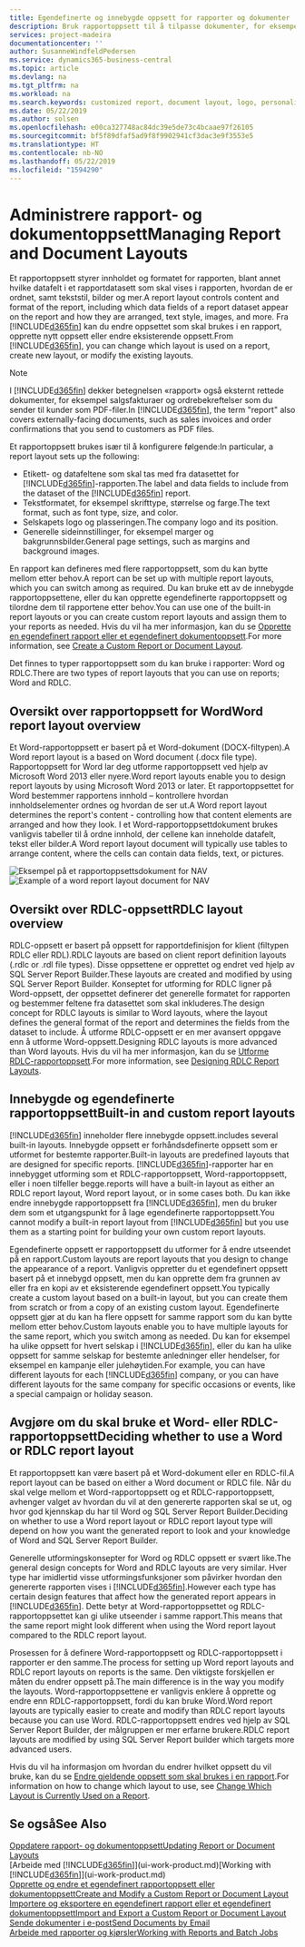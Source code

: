 ```yaml
---
title: Egendefinerte og innebygde oppsett for rapporter og dokumenter | Microsoft-dokumentasjon
description: Bruk rapportoppsett til å tilpasse dokumenter, for eksempel tilpasse skriften, logoen eller sideinnstillingene for PDF-filer du sender til kunder.
services: project-madeira
documentationcenter: ''
author: SusanneWindfeldPedersen
ms.service: dynamics365-business-central
ms.topic: article
ms.devlang: na
ms.tgt_pltfrm: na
ms.workload: na
ms.search.keywords: customized report, document layout, logo, personalize
ms.date: 05/22/2019
ms.author: solsen
ms.openlocfilehash: e00ca327748ac84dc39e5de73c4bcaae97f26105
ms.sourcegitcommit: bf5f89dfaf5ad9f8f9902941cf3dac3e9f3553e5
ms.translationtype: HT
ms.contentlocale: nb-NO
ms.lasthandoff: 05/22/2019
ms.locfileid: "1594290"
---
```

# <a name="managing-report-and-document-layouts"></a><span data-ttu-id="3daff-103">Administrere rapport- og dokumentoppsett</span><span class="sxs-lookup"><span data-stu-id="3daff-103">Managing Report and Document Layouts</span></span>
<span data-ttu-id="3daff-104">Et rapportoppsett styrer innholdet og formatet for rapporten, blant annet hvilke datafelt i et rapportdatasett som skal vises i rapporten, hvordan de er ordnet, samt tekststil, bilder og mer.</span><span class="sxs-lookup"><span data-stu-id="3daff-104">A report layout controls content and format of the report, including which data fields of a report dataset appear on the report and how they are arranged, text style, images, and more.</span></span> <span data-ttu-id="3daff-105">Fra [!INCLUDE[d365fin](includes/d365fin_md.md)] kan du endre oppsettet som skal brukes i en rapport, opprette nytt oppsett eller endre eksisterende oppsett.</span><span class="sxs-lookup"><span data-stu-id="3daff-105">From [!INCLUDE[d365fin](includes/d365fin_md.md)], you can change which layout is used on a report, create new layout, or modify the existing layouts.</span></span>

> [!NOTE]  
>   <span data-ttu-id="3daff-106">I [!INCLUDE[d365fin](includes/d365fin_md.md)] dekker betegnelsen «rapport» også eksternt rettede dokumenter, for eksempel salgsfakturaer og ordrebekreftelser som du sender til kunder som PDF-filer.</span><span class="sxs-lookup"><span data-stu-id="3daff-106">In [!INCLUDE[d365fin](includes/d365fin_md.md)], the term "report" also covers externally-facing documents, such as sales invoices and order confirmations that you send to customers as PDF files.</span></span>

<span data-ttu-id="3daff-107">Et rapportoppsett brukes især til å konfigurere følgende:</span><span class="sxs-lookup"><span data-stu-id="3daff-107">In particular, a report layout sets up the following:</span></span>

* <span data-ttu-id="3daff-108">Etikett- og datafeltene som skal tas med fra datasettet for [!INCLUDE[d365fin](includes/d365fin_md.md)]-rapporten.</span><span class="sxs-lookup"><span data-stu-id="3daff-108">The label and data fields to include from the dataset of the [!INCLUDE[d365fin](includes/d365fin_md.md)] report.</span></span>
* <span data-ttu-id="3daff-109">Tekstformatet, for eksempel skrifttype, størrelse og farge.</span><span class="sxs-lookup"><span data-stu-id="3daff-109">The text format, such as font type, size, and color.</span></span>
* <span data-ttu-id="3daff-110">Selskapets logo og plasseringen.</span><span class="sxs-lookup"><span data-stu-id="3daff-110">The company logo and its position.</span></span>
* <span data-ttu-id="3daff-111">Generelle sideinnstillinger, for eksempel marger og bakgrunnsbilder.</span><span class="sxs-lookup"><span data-stu-id="3daff-111">General page settings, such as margins and background images.</span></span>

<span data-ttu-id="3daff-112">En rapport kan defineres med flere rapportoppsett, som du kan bytte mellom etter behov.</span><span class="sxs-lookup"><span data-stu-id="3daff-112">A report can be set up with multiple report layouts, which you can switch among as required.</span></span> <span data-ttu-id="3daff-113">Du kan bruke ett av de innebygde rapportoppsettene, eller du kan opprette egendefinerte rapportoppsett og tilordne dem til rapportene etter behov.</span><span class="sxs-lookup"><span data-stu-id="3daff-113">You can use one of the built-in report layouts or you can create custom report layouts and assign them to your reports as needed.</span></span> <span data-ttu-id="3daff-114">Hvis du vil ha mer informasjon, kan du se [Opprette en egendefinert rapport eller et egendefinert dokumentoppsett](ui-how-create-custom-report-layout.md).</span><span class="sxs-lookup"><span data-stu-id="3daff-114">For more information, see [Create a Custom Report or Document Layout](ui-how-create-custom-report-layout.md).</span></span>

<span data-ttu-id="3daff-115">Det finnes to typer rapportoppsett som du kan bruke i rapporter: Word og RDLC.</span><span class="sxs-lookup"><span data-stu-id="3daff-115">There are two types of report layouts that you can use on reports; Word and RDLC.</span></span>

## <a name="word-report-layout-overview"></a><span data-ttu-id="3daff-116">Oversikt over rapportoppsett for Word</span><span class="sxs-lookup"><span data-stu-id="3daff-116">Word report layout overview</span></span>
<span data-ttu-id="3daff-117">Et Word-rapportoppsett er basert på et Word-dokument (DOCX-filtypen).</span><span class="sxs-lookup"><span data-stu-id="3daff-117">A Word report layout is a based on Word document (.docx file type).</span></span> <span data-ttu-id="3daff-118">Rapportoppsett for Word lar deg utforme rapportoppsett ved hjelp av Microsoft Word 2013 eller nyere.</span><span class="sxs-lookup"><span data-stu-id="3daff-118">Word report layouts enable you to design report layouts by using Microsoft Word 2013 or later.</span></span> <span data-ttu-id="3daff-119">Et rapportoppsettet for Word bestemmer rapportens innhold – kontrollere hvordan innholdselementer ordnes og hvordan de ser ut.</span><span class="sxs-lookup"><span data-stu-id="3daff-119">A Word report layout determines the report's content - controlling how that content elements are arranged and how they look.</span></span> <span data-ttu-id="3daff-120">I et Word-rapportoppsettdokument brukes vanligvis tabeller til å ordne innhold, der cellene kan inneholde datafelt, tekst eller bilder.</span><span class="sxs-lookup"><span data-stu-id="3daff-120">A Word report layout document will typically use tables to arrange content, where the cells can contain data fields, text, or pictures.</span></span>

 <span data-ttu-id="3daff-121">![Eksempel på et rapportoppsettsdokument for NAV](media/nav_wordreportlayout_edit_in_word_example.png "NAV_WordReportLayout_Edit_In_Word_Example")</span><span class="sxs-lookup"><span data-stu-id="3daff-121">![Example of a word report layout document for NAV](media/nav_wordreportlayout_edit_in_word_example.png "NAV_WordReportLayout_Edit_In_Word_Example")</span></span>  

## <a name="rdlc-layout-overview"></a><span data-ttu-id="3daff-122">Oversikt over RDLC-oppsett</span><span class="sxs-lookup"><span data-stu-id="3daff-122">RDLC layout overview</span></span>
<span data-ttu-id="3daff-123">RDLC-oppsett er basert på oppsett for rapportdefinisjon for klient (filtypen RDLC eller RDL).</span><span class="sxs-lookup"><span data-stu-id="3daff-123">RDLC layouts are based on client report definition layouts (.rdlc or .rdl file types).</span></span> <span data-ttu-id="3daff-124">Disse oppsettene er opprettet og endret ved hjelp av SQL Server Report Builder.</span><span class="sxs-lookup"><span data-stu-id="3daff-124">These layouts are created and modified by using SQL Server Report Builder.</span></span> <span data-ttu-id="3daff-125">Konseptet for utforming for RDLC ligner på Word-oppsett, der oppsettet definerer det generelle formatet for rapporten og bestemmer feltene fra datasettet som skal inkluderes.</span><span class="sxs-lookup"><span data-stu-id="3daff-125">The design concept for RDLC layouts is similar to Word layouts, where the layout defines the general format of the report and determines the fields from the dataset to include.</span></span> <span data-ttu-id="3daff-126">Å utforme RDLC-oppsett er en mer avansert oppgave enn å utforme Word-oppsett.</span><span class="sxs-lookup"><span data-stu-id="3daff-126">Designing RDLC layouts is more advanced than Word layouts.</span></span> <span data-ttu-id="3daff-127">Hvis du vil ha mer informasjon, kan du se [Utforme RDLC-rapportoppsett](/dynamics-nav/Designing-RDLC-Report-Layouts).</span><span class="sxs-lookup"><span data-stu-id="3daff-127">For more information, see [Designing RDLC Report Layouts](/dynamics-nav/Designing-RDLC-Report-Layouts).</span></span>

## <a name="built-in-and-custom-report-layouts"></a><span data-ttu-id="3daff-128">Innebygde og egendefinerte rapportoppsett</span><span class="sxs-lookup"><span data-stu-id="3daff-128">Built-in and custom report layouts</span></span>
[!INCLUDE[d365fin](includes/d365fin_md.md)] <span data-ttu-id="3daff-129">inneholder flere innebygde oppsett.</span><span class="sxs-lookup"><span data-stu-id="3daff-129">includes several built-in layouts.</span></span> <span data-ttu-id="3daff-130">Innebygde oppsett er forhåndsdefinerte oppsett som er utformet for bestemte rapporter.</span><span class="sxs-lookup"><span data-stu-id="3daff-130">Built-in layouts are predefined layouts that are designed for specific reports.</span></span> [!INCLUDE[d365fin](includes/d365fin_md.md)]<span data-ttu-id="3daff-131">-rapporter har en innebygget utforming som et RDLC-rapportoppsett, Word-rapportoppsett, eller i noen tilfeller begge.</span><span class="sxs-lookup"><span data-stu-id="3daff-131">reports will have a built-in layout as either an RDLC report layout, Word report layout, or in some cases both.</span></span> <span data-ttu-id="3daff-132">Du kan ikke endre innebygde rapportoppsett fra [!INCLUDE[d365fin](includes/d365fin_md.md)], men du bruker dem som et utgangspunkt for å lage egendefinerte rapportoppsett.</span><span class="sxs-lookup"><span data-stu-id="3daff-132">You cannot modify a built-in report layout from [!INCLUDE[d365fin](includes/d365fin_md.md)] but you use them as a starting point for building your own custom report layouts.</span></span>

<span data-ttu-id="3daff-133">Egendefinerte oppsett er rapportoppsett du utformer for å endre utseendet på en rapport.</span><span class="sxs-lookup"><span data-stu-id="3daff-133">Custom layouts are report layouts that you design to change the appearance of a report.</span></span> <span data-ttu-id="3daff-134">Vanligvis oppretter du et egendefinert oppsett basert på et innebygd oppsett, men du kan opprette dem fra grunnen av eller fra en kopi av et eksisterende egendefinert oppsett.</span><span class="sxs-lookup"><span data-stu-id="3daff-134">You typically create a custom layout based on a built-in layout, but you can create them from scratch or from a copy of an existing custom layout.</span></span> <span data-ttu-id="3daff-135">Egendefinerte oppsett gjør at du kan ha flere oppsett for samme rapport som du kan bytte mellom etter behov.</span><span class="sxs-lookup"><span data-stu-id="3daff-135">Custom layouts enable you to have multiple layouts for the same report, which you switch among as needed.</span></span> <span data-ttu-id="3daff-136">Du kan for eksempel ha ulike oppsett for hvert selskap i [!INCLUDE[d365fin](includes/d365fin_md.md)], eller du kan ha ulike oppsett for samme selskap for bestemte anledninger eller hendelser, for eksempel en kampanje eller julehøytiden.</span><span class="sxs-lookup"><span data-stu-id="3daff-136">For example, you can have different layouts for each [!INCLUDE[d365fin](includes/d365fin_md.md)] company, or you can have different layouts for the same company for specific occasions or events, like a special campaign or holiday season.</span></span>

## <a name="deciding-whether-to-use-a-word-or-rdlc-report-layout"></a><span data-ttu-id="3daff-137">Avgjøre om du skal bruke et Word- eller RDLC-rapportoppsett</span><span class="sxs-lookup"><span data-stu-id="3daff-137">Deciding whether to use a Word or RDLC report layout</span></span>
<span data-ttu-id="3daff-138">Et rapportoppsett kan være basert på et Word-dokument eller en RDLC-fil.</span><span class="sxs-lookup"><span data-stu-id="3daff-138">A report layout can be based on either a Word document or RDLC file.</span></span> <span data-ttu-id="3daff-139">Når du skal velge mellom et Word-rapportoppsett og et RDLC-rapportoppsett, avhenger valget av hvordan du vil at den genererte rapporten skal se ut, og hvor god kjennskap du har til Word og SQL Server Report Builder.</span><span class="sxs-lookup"><span data-stu-id="3daff-139">Deciding on whether to use a Word report layout or RDLC report layout type will depend on how you want the generated report to look and your knowledge of Word and SQL Server Report Builder.</span></span>

<span data-ttu-id="3daff-140">Generelle utformingskonsepter for Word og RDLC oppsett er svært like.</span><span class="sxs-lookup"><span data-stu-id="3daff-140">The general design concepts for Word and RDLC layouts are very similar.</span></span> <span data-ttu-id="3daff-141">Hver type har imidlertid visse utformingsfunksjoner som påvirker hvordan den genererte rapporten vises i [!INCLUDE[d365fin](includes/d365fin_md.md)].</span><span class="sxs-lookup"><span data-stu-id="3daff-141">However each type has certain design features that affect how the generated report appears in [!INCLUDE[d365fin](includes/d365fin_md.md)].</span></span> <span data-ttu-id="3daff-142">Dette betyr at Word-rapportoppsettet og RDLC-rapportoppsettet kan gi ulike utseender i samme rapport.</span><span class="sxs-lookup"><span data-stu-id="3daff-142">This means that the same report might look different when using the Word report layout compared to the RDLC report layout.</span></span>

<span data-ttu-id="3daff-143">Prosessen for å definere Word-rapportoppsett og RDLC-rapportoppsett i rapporter er den samme.</span><span class="sxs-lookup"><span data-stu-id="3daff-143">The process for setting up Word report layouts and RDLC report layouts on reports is the same.</span></span> <span data-ttu-id="3daff-144">Den viktigste forskjellen er måten du endrer oppsett på.</span><span class="sxs-lookup"><span data-stu-id="3daff-144">The main difference is in the way you modify the layouts.</span></span> <span data-ttu-id="3daff-145">Word-rapportoppsettene er vanligvis enklere å opprette og endre enn RDLC-rapportoppsett, fordi du kan bruke Word.</span><span class="sxs-lookup"><span data-stu-id="3daff-145">Word report layouts are typically easier to create and modify than RDLC report layouts because you can use Word.</span></span> <span data-ttu-id="3daff-146">RDLC-rapportoppsett endres ved hjelp av SQL Server Report Builder, der målgruppen er mer erfarne brukere.</span><span class="sxs-lookup"><span data-stu-id="3daff-146">RDLC report layouts are modified by using SQL Server Report builder which targets more advanced users.</span></span>

<span data-ttu-id="3daff-147">Hvis du vil ha informasjon om hvordan du endrer hvilket oppsett du vil bruke, kan du se [Endre gjeldende oppsett som skal brukes i en rapport](ui-how-change-layout-currently-used-report.md).</span><span class="sxs-lookup"><span data-stu-id="3daff-147">For information on how to change which layout to use, see [Change Which Layout is Currently Used on a Report](ui-how-change-layout-currently-used-report.md).</span></span>

## <a name="see-also"></a><span data-ttu-id="3daff-148">Se også</span><span class="sxs-lookup"><span data-stu-id="3daff-148">See Also</span></span>
[<span data-ttu-id="3daff-149">Oppdatere rapport- og dokumentoppsett</span><span class="sxs-lookup"><span data-stu-id="3daff-149">Updating Report or Document Layouts</span></span>](ui-update-report-layouts.md)  
<span data-ttu-id="3daff-150">[Arbeide med [!INCLUDE[d365fin](includes/d365fin_md.md)]](ui-work-product.md)</span><span class="sxs-lookup"><span data-stu-id="3daff-150">[Working with [!INCLUDE[d365fin](includes/d365fin_md.md)]](ui-work-product.md)</span></span>  
[<span data-ttu-id="3daff-151">Opprette og endre et egendefinert rapportoppsett eller dokumentoppsett</span><span class="sxs-lookup"><span data-stu-id="3daff-151">Create and Modify a Custom Report or Document Layout</span></span>](ui-how-create-custom-report-layout.md)  
[<span data-ttu-id="3daff-152">Importere og eksportere en egendefinert rapport eller et egendefinert dokumentoppsett</span><span class="sxs-lookup"><span data-stu-id="3daff-152">Import and Export a Custom Report or Document Layout</span></span>](ui-how-import-and-export-report-layout.md)  
[<span data-ttu-id="3daff-153">Sende dokumenter i e-post</span><span class="sxs-lookup"><span data-stu-id="3daff-153">Send Documents by Email</span></span>](ui-how-send-documents-email.md)  
[<span data-ttu-id="3daff-154">Arbeide med rapporter og kjørsler</span><span class="sxs-lookup"><span data-stu-id="3daff-154">Working with Reports and Batch Jobs</span></span>](ui-work-report.md)  
